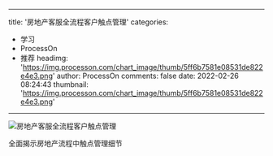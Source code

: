 
---
title: '房地产客服全流程客户触点管理'
categories: 
 - 学习
 - ProcessOn
 - 推荐
headimg: 'https://img.processon.com/chart_image/thumb/5ff6b7581e08531de822e4e3.png'
author: ProcessOn
comments: false
date: 2022-02-26 08:24:43
thumbnail: 'https://img.processon.com/chart_image/thumb/5ff6b7581e08531de822e4e3.png'
---

<div>   
<img class="thumb" alt="房地产客服全流程客户触点管理" src="https://img.processon.com/chart_image/thumb/5ff6b7581e08531de822e4e3.png" referrerpolicy="no-referrer">
<p>全面揭示房地产流程中触点管理细节</p>  
</div>
            